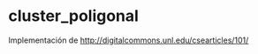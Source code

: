 cluster_poligonal
=================

Implementación de http://digitalcommons.unl.edu/csearticles/101/
